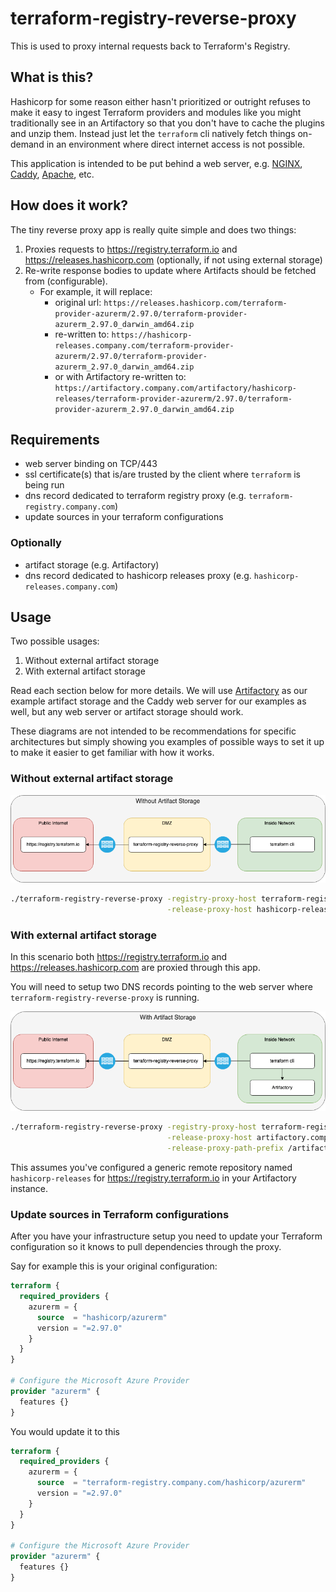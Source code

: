 # terraform-registry-reverse-proxy

This is used to proxy internal requests back to Terraform's Registry.

## What is this?

Hashicorp for some reason either hasn't prioritized or outright refuses to make
it easy to ingest Terraform providers and modules like you might traditionally
see in an Artifactory so that you don't have to cache the plugins and unzip them.
Instead just let the `terraform` cli natively fetch things on-demand in an
environment where direct internet access is not possible.

This application is intended to be put behind a web server, e.g. [NGINX][1], [Caddy][2],
[Apache][3], etc.

## How does it work?

The tiny reverse proxy app is really quite simple and does two things:

1. Proxies requests to https://registry.terraform.io and https://releases.hashicorp.com (optionally, if not using external storage)
2. Re-write response bodies to update where Artifacts should be fetched from (configurable).
   - For example, it will replace:
     - original url: `https://releases.hashicorp.com/terraform-provider-azurerm/2.97.0/terraform-provider-azurerm_2.97.0_darwin_amd64.zip`
     - re-written to: `https://hashicorp-releases.company.com/terraform-provider-azurerm/2.97.0/terraform-provider-azurerm_2.97.0_darwin_amd64.zip`
     - or with Artifactory re-written to: `https://artifactory.company.com/artifactory/hashicorp-releases/terraform-provider-azurerm/2.97.0/terraform-provider-azurerm_2.97.0_darwin_amd64.zip`

## Requirements

- web server binding on TCP/443
- ssl certificate(s) that is/are trusted by the client where `terraform` is
  being run
- dns record dedicated to terraform registry proxy (e.g. `terraform-registry.company.com`)
- update sources in your terraform configurations

### Optionally

- artifact storage (e.g. Artifactory)
- dns record dedicated to hashicorp releases proxy (e.g. `hashicorp-releases.company.com`)

## Usage

Two possible usages:

1. Without external artifact storage
2. With external artifact storage

Read each section below for more details. We will use [Artifactory][4] as our example
artifact storage and the Caddy web server for our examples as well, but any web
server or artifact storage should work.

These diagrams are not intended to be recommendations for specific architectures
but simply showing you examples of possible ways to set it up to make it easier
to get familiar with how it works.

### Without external artifact storage

![with artifact storage](/docs/diagrams/without-artifact-storage.drawio.png?raw=true)

```bash
./terraform-registry-reverse-proxy -registry-proxy-host terraform-registry.company.com \
                                   -release-proxy-host hashicorp-releases.company.com
```

### With external artifact storage

In this scenario both https://registry.terraform.io and
https://releases.hashicorp.com are proxied through this app.

You will need to setup two DNS records pointing to the web server where
`terraform-registry-reverse-proxy` is running.

![with artifact storage](/docs/diagrams/with-artifact-storage.drawio.png?raw=true)

```bash
./terraform-registry-reverse-proxy -registry-proxy-host terraform-registry.company.com \
                                   -release-proxy-host artifactory.company.com \
                                   -release-proxy-path-prefix /artifactory/hashicorp-releases
```

This assumes you've configured a generic remote repository named
`hashicorp-releases` for https://registry.terraform.io in your Artifactory
instance.

### Update sources in Terraform configurations

After you have your infrastructure setup you need to update your Terraform
configuration so it knows to pull dependencies through the proxy.

Say for example this is your original configuration:

```terraform
terraform {
  required_providers {
    azurerm = {
      source  = "hashicorp/azurerm"
      version = "=2.97.0"
    }
  }
}

# Configure the Microsoft Azure Provider
provider "azurerm" {
  features {}
}
```

You would update it to this

```terraform
terraform {
  required_providers {
    azurerm = {
      source  = "terraform-registry.company.com/hashicorp/azurerm"
      version = "=2.97.0"
    }
  }
}

# Configure the Microsoft Azure Provider
provider "azurerm" {
  features {}
}
```

[1]: https://nginx.org/en/
[2]: https://caddyserver.com/
[3]: https://httpd.apache.org/
[4]: https://jfrog.com/artifactory/
